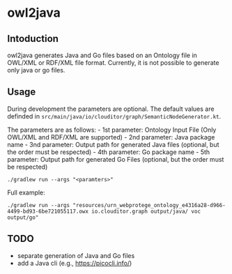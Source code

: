 # owl2java

## Intoduction
owl2java generates Java and Go files based on an Ontology file in OWL/XML or RDF/XML file format. Currently, it is not possible to generate only java or go files.


## Usage
During development the parameters are optional. The default values are definded in `src/main/java/io/clouditor/graph/SemanticNodeGenerator.kt`.

The parameters are as follows:
    - 1st parameter: Ontology Input File (Only OWL/XML and RDF/XML are supported)
    - 2nd parameter: Java package name
    - 3nd parameter: Output path for generated Java files (optional, but the order must be respected)
    - 4th parameter: Go package name
    - 5th parameter: Output path for generated Go Files (optional, but the order must be respected)   

```./gradlew run --args "<paramters>"```

Full example: 
```
./gradlew run --args "resources/urn_webprotege_ontology_e4316a28-d966-4499-bd93-6be721055117.owx io.clouditor.graph output/java/ voc output/go"
```

## TODO
- separate generation of Java and Go files
- add a Java cli (e.g., https://picocli.info/)